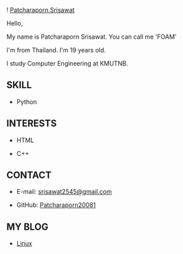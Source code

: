 ! [Patcharaporn Srisawat](C:\Users\s6401012620081\Downloads\รูป1)

Hello,

My name is Patcharaporn Srisawat. You can call me 'FOAM'

I'm from Thailand. I'm 19 years old.

I study Computer Engineering at KMUTNB.

## SKILL
* Python

## INTERESTS
* HTML

* C++

## CONTACT
* E-mail: srisawat2545@gmail.com

* GitHub: [Patcharaporn20081](https://patcharaporn20081.github.io/)

## MY BLOG
* [Linux](https://patcharaporn20081.github.io/)
